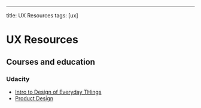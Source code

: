 ---
title: UX Resources
tags: [ux]

# UX Resources



## Courses and education

### Udacity

* [Intro to Design of Everyday THings](https://www.udacity.com/course/intro-to-the-design-of-everyday-things--design101)
* [Product Design](https://www.udacity.com/course/product-design--ud509)